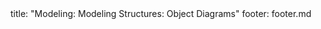 <frontmatter>
title: "Modeling: Modeling Structures: Object Diagrams"
footer: footer.md
</frontmatter>

<include src="unit-inPage-asFlat.md" boilerplate />